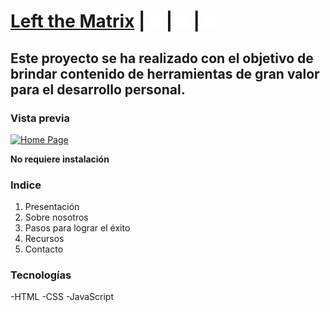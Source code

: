 # [Left the Matrix](https://left-the-matrix.netlify.app/) | [<img src="/assets/instagram.svg" width="20" heigth="20">](https://www.instagram.com/devjeffrey/) | [<img src="/assets/linkedin.svg" width="20" heigth="20">](https://www.linkedin.com/in/dev-jeffrey/) | [<img src="/assets/github.svg" width="20" heigth="20">](https://github.com/MADDOG25)

## Este proyecto se ha realizado con el objetivo de brindar contenido de herramientas de gran valor para el desarrollo personal.

### Vista previa
[![Home Page](https://i.postimg.cc/Njw45PBY/Captura-de-pantalla-2023-12-01-23-16-32.png)](https://left-the-matrix.netlify.app/)

**No requiere instalación**

### **Indice**

1. Presentación
2. Sobre nosotros
3. Pasos para lograr el éxito
4. Recursos
5. Contacto

### **Tecnologías**

-HTML
-CSS
-JavaScript